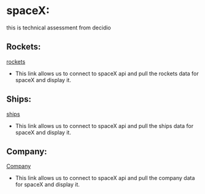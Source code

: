 # spaceX:
 this is technical assessment from decidio
## Rockets:
[rockets](https://api.spacexdata.com/v4/rockets)
- This link allows us to connect to spaceX api and pull the rockets data for spaceX and display it.

## Ships:
[ships](https://api.spacexdata.com/v4/ships)
- This link allows us to connect to spaceX api and pull the ships data for spaceX and display it.

## Company:
[Company](https://github.com/r-spacex/SpaceX-API/blob/master/docs/company/v4/all.md)
- This link allows us to connect to spaceX api and pull the company data for spaceX and display it.

